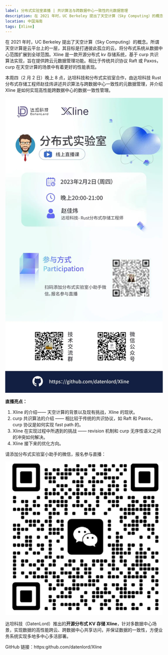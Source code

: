 ```yaml
---
label: 分布式实验室直播 | 共识算法与跨数据中心一致性的元数据管理
description: 在 2021 年时，UC Berkeley 提出了天空计算（Sky Computing）的概念。所谓天空计算是云平台上的一层，其目标是打通彼此孤立的云，将分布式系统从数据中心范围扩展到全球范围。Xline 是一款开源分布式 kv 存储系统，基于 curp 共识算法实现，旨在提供跨云元数据管理功能。相比于传统共识协议 Raft 或 Paxos，curp 在天空计算的场景中有着更好的性能表现。
location: 中国海南
tags: [Xline]
---
```


在 2021 年时，UC Berkeley 提出了天空计算（Sky Computing）的概念。所谓天空计算是云平台上的一层，其目标是打通彼此孤立的云，将分布式系统从数据中心范围扩展到全球范围。Xline 是一款开源分布式 kv 存储系统，基于 curp 共识算法实现，旨在提供跨云元数据管理功能。相比于传统共识协议 Raft 或 Paxos，curp 在天空计算的场景中有着更好的性能表现。

本周四（2 月 2 日）晚上 8 点，达坦科技和分布式实验室合作，由达坦科技 Rust 分布式存储工程师赵佳炜讲述共识算法与跨数据中心一致性的元数据管理，并介绍 Xline 是如何实现高性能跨数据中心的数据一致性管理。

![图片](./image1.jpg)

**直播亮点：**

1. Xline 的介绍—— 天空计算的背景以及现有挑战，Xline 的现状。
2. curp 共识算法的介绍 —— 相比较于传统的共识协议，如 Raft 和 Paxos，curp 协议是如何实现 fast path 的。
3. Xline 在实现过程中所遇到的挑战 —— revision 机制和 curp 无序性语义之间的冲突如何解决。
4. Xline 接下来的优化方向。

请添加分布式实验室小助手的微信，报名参与直播：

![图片](./image2.png)

达坦科技（DatenLord）推出的**开源分布式 KV 存储 Xline**，针对多数据中心场景，实现数据的高性能跨云、跨数据中心共享访问，并保证数据的一致性，方便业务系统实现多地多中心多活部署。

GitHub 链接：https:github.com/datenlord/Xline

